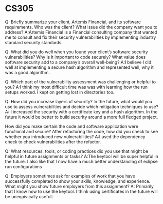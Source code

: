 # CS305
Q: Briefly summarize your client, Artemis Financial, and its software requirements. Who was the client? What issue did the company want you to address?
A:Artemis Financial is a Financial consulting company that wanted me to consult and fix their security vulnerabilities by implementing industry standard security standards.

Q: What did you do well when you found your client’s software security vulnerabilities? Why is it important to code securely? What value does software security add to a company’s overall well-being?
A:I believe I did well at implementing a secure hash algorithm and represented well, why it was a good algorithm.

Q: Which part of the vulnerability assessment was challenging or helpful to you?
A:I think my most difficult time was was with learning how the run setups worked. I kept on getting lost in directories too. 

Q: How did you increase layers of security? In the future, what would you use to assess vulnerabilities and decide which mitigation techniques to use?
A: I increased the security with a certificate key and a hash algorithm. In the future it would be better to build security around a more full fledged project.

How did you make certain the code and software application were functional and secure? After refactoring the code, how did you check to see whether you introduced new vulnerabilities?
A:I used the dependency check to check vulnerabilities after the refactor.

Q: What resources, tools, or coding practices did you use that might be helpful in future assignments or tasks?
A:The keytool will be super helpful in the future. I also like that I now have a much better understanding of eclipse run configurations

Q: Employers sometimes ask for examples of work that you have successfully completed to show your skills, knowledge, and experience. What might you show future employers from this assignment?
A: Primarily that I know how to use the keytool. I think using certificates in the future will be unequivically usefull.
